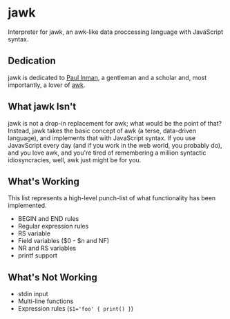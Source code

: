 jawk
====

Interpreter for jawk, an awk-like data proccessing language with JavaScript syntax.

Dedication
----------

jawk is dedicated to [Paul Inman](http://blogs.popart.com/author/paulinman), a gentleman and a scholar and,
most importantly, a lover of [awk](http://www.gnu.org/software/gawk/manual/gawk.html).

What jawk Isn't
---------------

jawk is not a drop-in replacement for awk; what would be the point of that?  Instead, jawk takes the basic
concept of awk (a terse, data-driven language), and implements that with JavaScript syntax.  If you use
JavavScript every day (and if you work in the web world, you probably do), and you love awk, and you're tired
of remembering a million syntactic idiosyncracies, well, awk just might be for you.

What's Working
--------------

This list represents a high-level punch-list of what functionality has been implemented.

- BEGIN and END rules
- Regular expression rules
- RS variable
- Field variables ($0 - $n and NF)
- NR and RS variables
- printf support

What's Not Working
------------------

- stdin input
- Multi-line functions
- Expression rules (`$1='foo' { print() }`)

